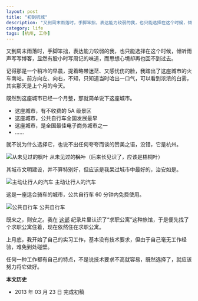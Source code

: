 ```yaml
---
layout: post
title: "初到杭城"
description: "又到周末雨落时，手脚笨拙，表达能力较弱的我，也只能选择在这个时候，倾听雨声写写博客，显然有股小时写周记的味道，而思想心境却再也回不到过去。"
category: life
tags: [杭州, 工作]
---
```


又到周末雨落时，手脚笨拙，表达能力较弱的我，也只能选择在这个时候，倾听雨声写写博客，显然有股小时写周记的味道，而思想心境却再也回不到过去。

记得那是一个稍冷的早晨，提着略带迷茫、又感忧伤的脸，我踏出了这座城市的火车南站。前方向左、向右，不知，只知道当时哈出一口气，可以看到浓浓的白雾，其实那天是上个月的今天。

既然到这座城市已经一个月整，那就简单说下这座城市。

* 这座城市，有不收费的 5A 级景区
* 这座城市，公共自行车全国发展最早
* 这座城市，是全国最佳电子商务城市之一
* ……

就不说为什么选择它，也说不出任何夸夸而谈的赞美之语，没错，它是杭州。

![从未见过的枫叶]({{site.IMG_PATH}}/first-arrived-in-hangzhou-01.jpg)
从未见过的~~枫叶~~（后来长见识了，应该是梧桐叶）

其城市文明建设，并不算特别好，但应该是我呆过城市中最好的，治安如是。

![主动让行人的汽车]({{site.IMG_PATH}}/first-arrived-in-hangzhou-02.jpg)
主动让行人的汽车

这是一座适合骑车的城市，公共自行车 60 分钟内免费使用。

![公共自行车]({{site.IMG_PATH}}/first-arrived-in-hangzhou-03.jpg)
公共自行车

既来之，则安之。我在 [这部](https://www.youtube.com/watch?v=_tBiWof7P74) 纪录片里认识了“求职公寓”这种旅馆，于是便先找了个求职公寓住着，现在依然住在求职公寓。

上月底，我开始了自己的实习工作，基本没有技术要求，但由于自己毫无工作经验，难免到处碰壁。

任何一种工作都有自己的特点，不是说技术要求不高就容易，既然选择了，就应该努力将它做好。

**本文历史**

* 2013 年 03 月 23 日 完成初稿
